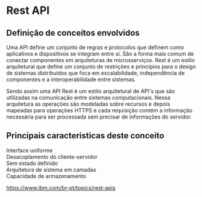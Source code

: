 # Rest API

## Definição de conceitos envolvidos
  Uma API define um conjunto de regras e protocolos que definem como aplicativos e dispositivos se integram entre si. São a forma mais comum de conectar componentes em arquiteturas de microsserviços.
  Rest é um estilo arquitetural que define um conjunto de restrições e princípios para o design de sistemas distribuídos que foca em escalabilidade, independência de componentes e a interoperabilidade entre sistemas.

  Sendo assim uma API Rest é um estilo arquitetural de API's que são utilizadas na comunicação entre sistemas computacionais. Nessa arquitetura as operações são modeladas sobre recursos e depois mapeadas para operações HTTPS e cada requisição contém a informação necessária para ser processada sem precisar de informações do servidor.

## Principais caracteristicas deste conceito<br/>
  Interface uniforme <br/>
  Desacoplamento do cliente-servidor <br/>
  Sem estado definido <br/>
  Arquitetura de sistema em camadas <br/>
  Capacidade de armazenamento <br/>

https://www.ibm.com/br-pt/topics/rest-apis
